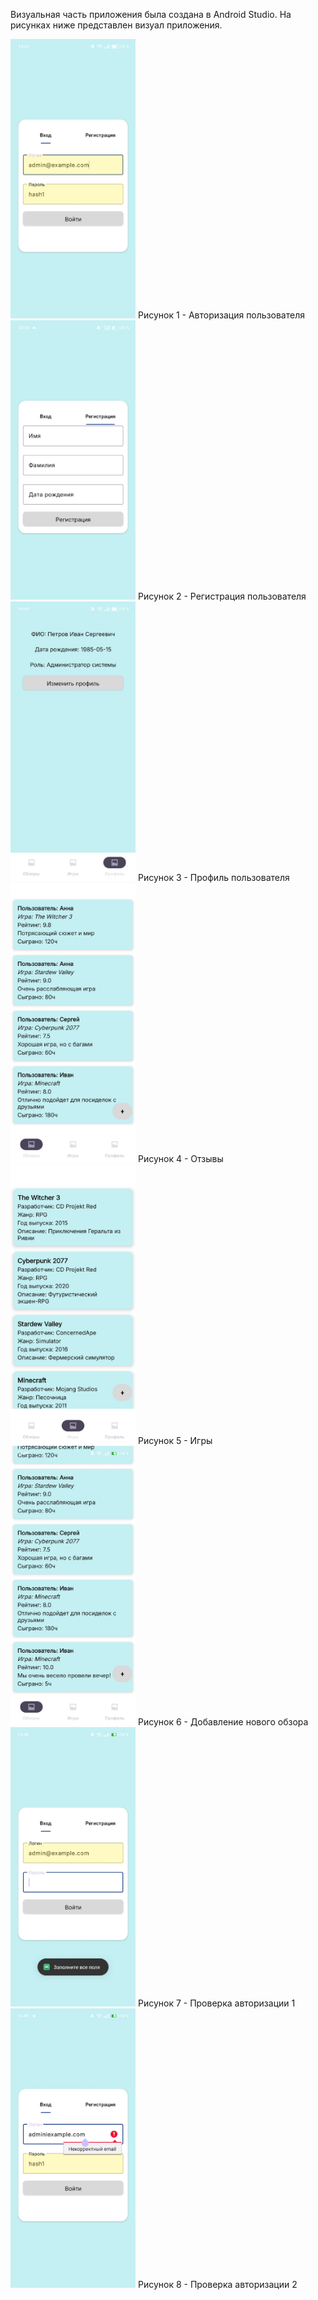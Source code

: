Визуальная часть приложения была создана в Android Studio.
На рисунках ниже представлен визуал приложения.

<img src="pic/auth.jpg" width="200">
Рисунок 1 - Авторизация пользователя
<img src="pic/register.jpg" width="200">
Рисунок 2 - Регистрация пользователя
<img src="pic/profile.jpg" width="200">
Рисунок 3 - Профиль пользователя
<img src="pic/review.jpg" width="200">
Рисунок 4 - Отзывы 
<img src="pic/games.jpg" width="200">
Рисунок 5 - Игры 
<img src="pic/add_new_review.jpg" width="200">
Рисунок 6 - Добавление нового обзора 
<img src="pic/check_auth_1.jpg" width="200">
Рисунок 7 - Проверка авторизации 1
<img src="pic/check_auth_2.jpg" width="200">
Рисунок 8 - Проверка авторизации 2
